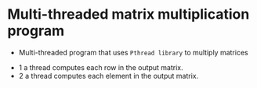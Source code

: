 # Multi-threaded matrix multiplication program

- Multi-threaded program that uses `Pthread library` to multiply matrices

* 1 a thread computes each row in the output matrix.
* 2 a thread computes each element in the output matrix.
